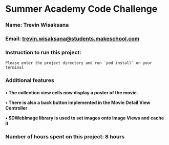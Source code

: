 # Summer Academy Code Challenge

### Name: Trevin Wisaksana

### Email: trevin.wisaksana@students.makeschool.com

### Instruction to run this project:

    Please enter the project directory and run `pod install` on your terminal
    
### Additional features
<h4>  
• The collection view cells now display a poster of the movie. 

• There is also a back button implemented in the Movie Detail View Controller

• SDWebImage library is used to set images onto Image Views and cache it
</h4>
  
### Number of hours spent on this project: 8 hours
